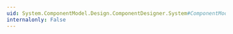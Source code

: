 ```yaml
---
uid: System.ComponentModel.Design.ComponentDesigner.System#ComponentModel#Design#IDesignerFilter#PreFilterEvents(System.Collections.IDictionary)
internalonly: False
---
```

